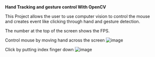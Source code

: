 **Hand Tracking and gesture control With OpenCV**

This Project allows the user to use computer vision to control the mouse and creates event like clicking through hand and gesture detection. 

The number at the top of the screen shows the FPS.

Control mouse by moving hand across the screen 
![image](https://user-images.githubusercontent.com/56156782/171064778-43dd6864-d64b-47d0-a166-96564984c72f.png)

Click by putting index finger down
![image](https://user-images.githubusercontent.com/56156782/171064897-295d2ab9-2536-4d91-9ba3-e72efb6c6128.png)

